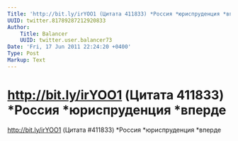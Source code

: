 ```yaml
---
Title: 'http://bit.ly/irYOO1 (Цитата 411833) *Россия *юриспруденция *вперде'
UUID: twitter.81789287212920833
Author:
    Title: Balancer
    UUID: twitter.user.balancer73
Date: 'Fri, 17 Jun 2011 22:24:20 +0400'
Type: Post
Markup: Text
---
```


# http://bit.ly/irYOO1 (Цитата 411833) *Россия *юриспруденция *вперде

http://bit.ly/irYOO1 (Цитата #411833) *Россия *юриспруденция
*вперде